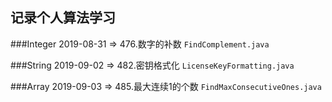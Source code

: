 ## 记录个人算法学习

###Integer
2019-08-31  => 476.数字的补数  `FindComplement.java`

###String
2019-09-02  => 482.密钥格式化  `LicenseKeyFormatting.java`

###Array
2019-09-03  => 485.最大连续1的个数 `FindMaxConsecutiveOnes.java`